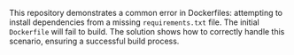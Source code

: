 This repository demonstrates a common error in Dockerfiles: attempting to install dependencies from a missing `requirements.txt` file.  The initial `Dockerfile` will fail to build. The solution shows how to correctly handle this scenario, ensuring a successful build process.